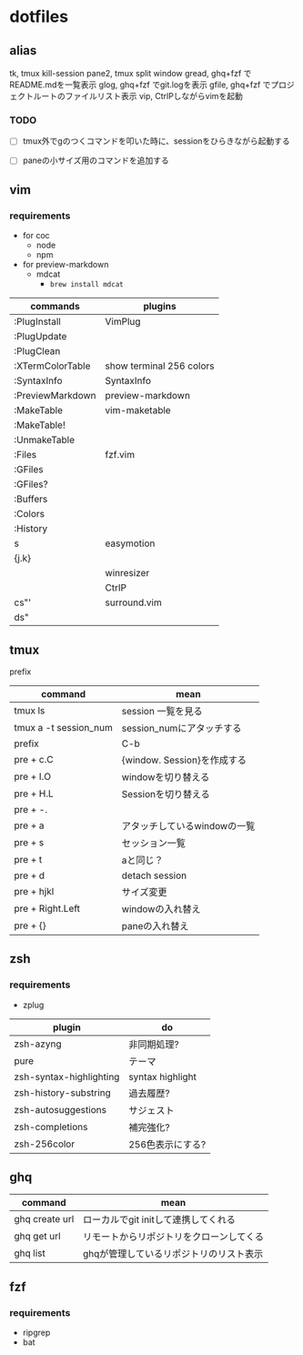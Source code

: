 # dotfiles

## alias

tk, tmux kill-session
pane2, tmux split window
gread, ghq+fzf でREADME.mdを一覧表示
glog, ghq+fzf でgit.logを表示
gfile, ghq+fzf でプロジェクトルートのファイルリスト表示
vip, CtrlPしながらvimを起動

### TODO
- [ ] tmux外でgのつくコマンドを叩いた時に、sessionをひらきながら起動する
- [ ] paneの小サイズ用のコマンドを追加する


## vim

### requirements

- for coc
  - node
  - npm
- for preview-markdown
  - mdcat
    - `brew install mdcat`

|commands        |plugins                 |
|----------------|------------------------|
|:PlugInstall    |VimPlug                 |
|:PlugUpdate     |                        |
|:PlugClean      |                        |
|:XTermColorTable|show terminal 256 colors|
|:SyntaxInfo     |SyntaxInfo              |
|:PreviewMarkdown|preview-markdown        |
|:MakeTable      |vim-maketable           |
|:MakeTable!     |                        |
|:UnmakeTable    |                        |
|:Files          |fzf.vim                 |
|:GFiles         |                        |
|:GFiles?        |                        |
|:Buffers        |                        |
|:Colors         |                        |
|:History        |                        |
|<Leader>s       |easymotion              |
|<Leader>{j.k}   |                        |
|<C-e>           |winresizer              |
|<C-p>           |CtrlP                   |
|cs"'            |surround.vim            |
|ds"             |                        |

## tmux

prefix <C-o>

|command              |mean                        |
|---------------------|----------------------------|
|tmux ls              |session 一覧を見る          |
|tmux a -t session_num|session_numにアタッチする   |
|prefix               |C-b                         |
|pre + c.C            |{window. Session}を作成する |
|pre + I.O            |windowを切り替える          |
|pre + H.L            |Sessionを切り替える         |
|pre + -.|            |pane を切る                 |
|pre + a              |アタッチしているwindowの一覧|
|pre + s              |セッション一覧              |
|pre + t              |aと同じ？                   |
|pre + d              |detach session              |
|pre + hjkl           |サイズ変更                  |
|pre + Right.Left     |windowの入れ替え            |
|pre + {}             |paneの入れ替え              |

## zsh

### requirements

- zplug

|plugin                 |do              |
|-----------------------|----------------|
|zsh-azyng              |非同期処理?     |
|pure                   |テーマ          |
|zsh-syntax-highlighting|syntax highlight|
|zsh-history-substring  |過去履歴?       |
|zsh-autosuggestions    |サジェスト      |
|zsh-completions        |補完強化?       |
|zsh-256color           |256色表示にする?|

## ghq

|command       |mean                                    |
|--------------|----------------------------------------|
|ghq create url|ローカルでgit initして連携してくれる    |
|ghq get url   |リモートからリポジトリをクローンしてくる|
|ghq list      |ghqが管理しているリポジトリのリスト表示 |

## fzf

### requirements

- ripgrep
- bat
